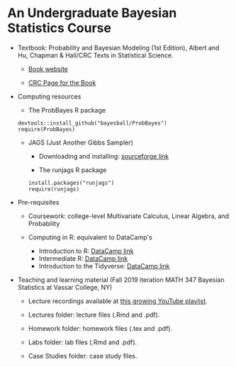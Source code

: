 # An Undergraduate Bayesian Statistics Course

- Textbook: Probability and Bayesian Modeling (1st Edition), Albert and Hu, Chapman & Hall/CRC Texts in Statistical Science.

    - [Book website](https://monika76five.github.io/ProbBayes/)
    
    - [CRC Page for the Book](https://www.crcpress.com/Probability-and-Bayesian-Modeling/Albert-Hu/p/book/9781138492561)

- Computing resources

    - The ProbBayes R package
    
    ```{r, eval = FALSE}
    devtools::install_github("bayesball/ProbBayes")
    require(ProbBayes)
    ```
    
    - JAGS (Just Another Gibbs Sampler)
    
        - Downloading and installing: [sourceforge link](https://sourceforge.net/projects/mcmc-jags/files/JAGS/4.x/)
        
        - The runjags R package
        ```{r, eval = FALSE}
        install.packages("runjags")
        require(runjags)
        ```
    
- Pre-requisites

    - Coursework: college-level Multivariate Calculus, Linear Algebra, and Probability
    
    - Computing in R: equivalent to DataCamp's
    
        - Introduction to R: [DataCamp link](https://www.datacamp.com/courses/free-introduction-to-r)
        - Intermediate R: [DataCamp link](https://www.datacamp.com/courses/intermediate-r)
        - Introduction to the Tidyverse: [DataCamp link](https://www.datacamp.com/courses/introduction-to-the-tidyverse)

- Teaching and learning material (Fall 2019 iteration MATH 347 Bayesian Statistics at Vassar College, NY)

    - Lecture recordings available at [this growing YouTube playlist](https://www.youtube.com/playlist?list=PL_lWxa4iVNt1TfbsAfv9aW_5KL9rZuAtr).
    
    - Lectures folder: lecture files (.Rmd and .pdf).
    
    - Homework folder: homework files (.tex and .pdf).
    
    - Labs folder: lab files (.Rmd and .pdf).
    
    - Case Studies folder: case study files.
